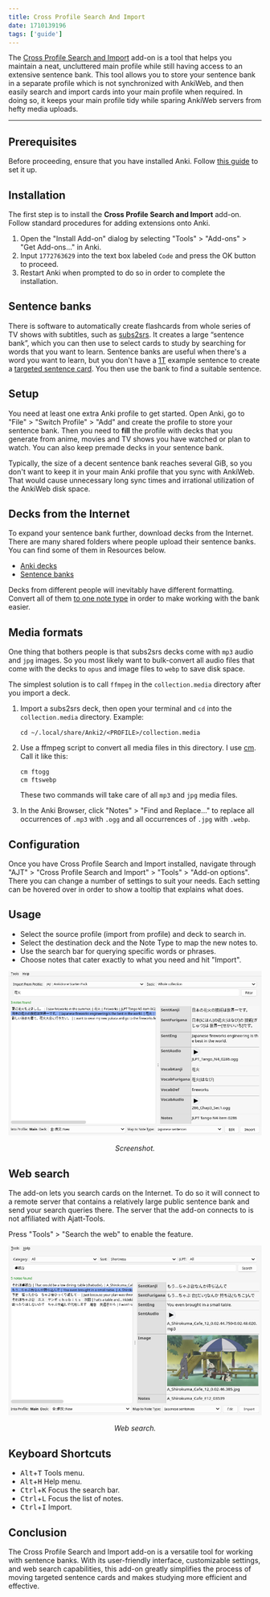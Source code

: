 ```yaml
---
title: Cross Profile Search And Import
date: 1710139196
tags: ['guide']
---
```


The [Cross Profile Search and Import](https://ankiweb.net/shared/info/1772763629) add-on
is a tool that helps you maintain a neat,
uncluttered main profile while still having access to an extensive sentence bank.
This tool allows you to store your sentence bank
in a separate profile which is not synchronized with AnkiWeb,
and then easily search and import cards into your main profile when required.
In doing so,
it keeps your main profile tidy
while sparing AnkiWeb servers from hefty media uploads.

****

## Prerequisites

Before proceeding, ensure that you have installed Anki.
Follow [this guide](setting-up-anki.html) to set it up.

## Installation

The first step is to install the **Cross Profile Search and Import** add-on.
Follow standard procedures for adding extensions onto Anki.

1) Open the "Install Add-on" dialog by selecting "Tools" > "Add-ons" > "Get Add-ons..." in Anki.
2) Input `1772763629` into the text box labeled `Code` and press the OK button to proceed.
1) Restart Anki when prompted to do so in order to complete the installation.

## Sentence banks

There is software to automatically create flashcards from whole series of TV shows with subtitles,
such as [subs2srs](our-immersion-learning-toolset.html#subs2srs).
It creates a large “sentence bank”,
which you can then use to select cards to study
by searching for words that you want to learn.
Sentence banks are useful when there's a word you want to learn,
but you don't have a [1T](one-target-sentences.html) example sentence
to create a [targeted sentence card](discussing-various-card-templates.html#targeted-sentence-cards).
You then use the bank to find a suitable sentence.

## Setup

You need at least one extra Anki profile to get started.
Open Anki,
go to "File" > "Switch Profile" > "Add" and create the profile to store your sentence bank.
Then you need to **fill** the profile with decks that you generate
from anime, movies and TV shows you have watched or plan to watch.
You can also keep premade decks in your sentence bank.

Typically, the size of a decent sentence bank reaches several GiB,
so you don't want to keep it in your main Anki profile that you sync with AnkiWeb.
That would cause unnecessary long sync times
and irrational utilization of the AnkiWeb disk space.

## Decks from the Internet

To expand your sentence bank further, download decks from the Internet.
There are many shared folders where people upload their sentence banks.
You can find some of them in Resources below.

* [Anki decks](resources.html#anki-decks)
* [Sentence banks](resources.html#sentence-banks)

Decks from different people will inevitably have different formatting.
Convert all of them [to one note type](how-to-change-note-types.html)
in order to make working with the bank easier.

## Media formats

One thing that bothers people is that subs2srs decks come with `mp3` audio and `jpg` images.
So you most likely want to bulk-convert all audio files that come with the decks to `opus`
and image files to `webp` to save disk space.

The simplest solution is to call `ffmpeg`
in the `collection.media` directory after you import a deck.

1) Import a subs2srs deck, then open your terminal and `cd` into the `collection.media` directory.
   Example:

   ```
   cd ~/.local/share/Anki2/<PROFILE>/collection.media
   ```
2) Use a ffmpeg script to convert all media files in this directory.
   I use [cm](https://github.com/tatsumoto-ren/dotfiles/blob/main/.local/bin/cm).
   Call it like this:

   ```
   cm ftogg
   cm ftswebp
   ```

   These two commands will take care of all `mp3` and `jpg` media files.
3) In the Anki Browser, click "Notes" > "Find and Replace..." to replace all occurrences of `.mp3` with `.ogg`
   and all occurrences of `.jpg` with `.webp`.

## Configuration

Once you have Cross Profile Search and Import installed,
navigate through "AJT" > "Cross Profile Search and Import" > "Tools" > "Add-on options".
There you can change a number of settings to suit your needs.
Each setting can be hovered over in order to show a tooltip that explains what does.

## Usage

- Select the source profile (import from profile) and deck to search in.
- Select the destination deck and the Note Type to map the new notes to.
- Use the search bar for querying specific words or phrases.
- Choose notes that cater exactly to what you need and hit "Import".

<p align="center"><img alt="screenshot" class="shadow" src="img/cropro-collection-search.webp"></p>
<p align="center"><i>Screenshot.</i></p>

## Web search

The add-on lets you search cards on the Internet.
To do so it will connect to a remote server that contains a relatively large public sentence bank
and send your search queries there.
The server that the add-on connects to is not affiliated with Ajatt-Tools.

Press "Tools" > "Search the web" to enable the feature.

<p align="center"><img alt="screenshot" class="shadow" src="img/cropro-web-search.webp"></p>
<p align="center"><i>Web search.</i></p>

## Keyboard Shortcuts

* <kbd>Alt</kbd>+<kbd>T</kbd> Tools menu.
* <kbd>Alt</kbd>+<kbd>H</kbd> Help menu.
* <kbd>Ctrl</kbd>+<kbd>K</kbd> Focus the search bar.
* <kbd>Ctrl</kbd>+<kbd>L</kbd> Focus the list of notes.
* <kbd>Ctrl</kbd>+<kbd>I</kbd> Import.

## Conclusion

The Cross Profile Search and Import add-on is a versatile tool
for working with sentence banks.
With its user-friendly interface,
customizable settings,
and web search capabilities,
this add-on
greatly simplifies the process of moving targeted sentence cards
and makes studying more efficient and effective.

